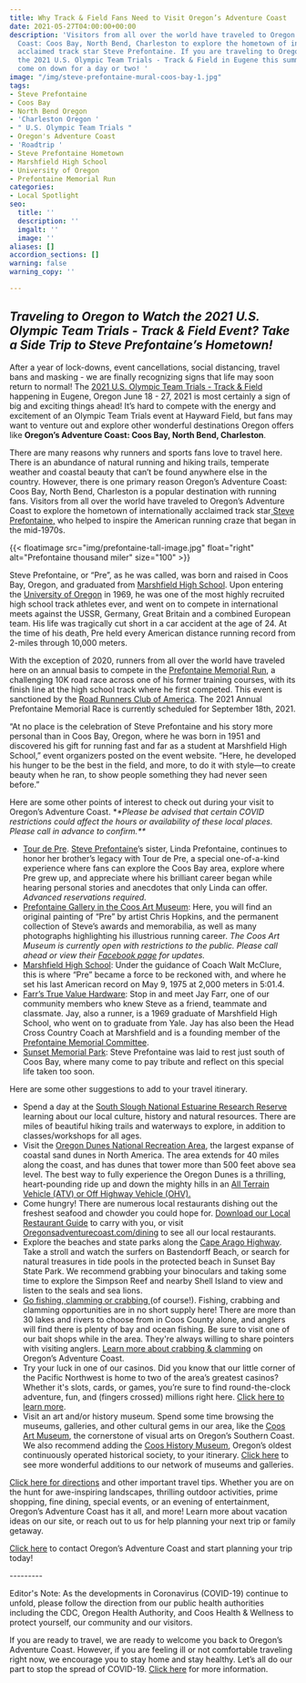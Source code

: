 ```yaml
---
title: Why Track & Field Fans Need to Visit Oregon’s Adventure Coast
date: 2021-05-27T04:00:00+00:00
description: 'Visitors from all over the world have traveled to Oregon’s Adventure
  Coast: Coos Bay, North Bend, Charleston to explore the hometown of internationally
  acclaimed track star Steve Prefontaine. If you are traveling to Oregon to attend
  the 2021 U.S. Olympic Team Trials - Track & Field in Eugene this summer, plan to
  come on down for a day or two! '
image: "/img/steve-prefontaine-mural-coos-bay-1.jpg"
tags:
- Steve Prefontaine
- Coos Bay
- North Bend Oregon
- 'Charleston Oregon '
- " U.S. Olympic Team Trials "
- Oregon's Adventure Coast
- 'Roadtrip '
- Steve Prefontaine Hometown
- Marshfield High School
- University of Oregon
- Prefontaine Memorial Run
categories:
- Local Spotlight
seo:
  title: ''
  description: ''
  imgalt: ''
  image: ''
aliases: []
accordion_sections: []
warning: false
warning_copy: ''

---
```

## _Traveling to Oregon to Watch the 2021 U.S. Olympic Team Trials - Track & Field Event? Take a Side Trip to Steve Prefontaine’s Hometown!_

After a year of lock-downs, event cancellations, social distancing, travel bans and masking - we are finally recognizing signs that life may soon return to normal! The [2021 U.S. Olympic Team Trials - Track & Field](https://www.usatf.org/events/2021/2020-u-s-olympic-team-trials-track-field) happening in Eugene, Oregon June 18 - 27, 2021 is most certainly a sign of big and exciting things ahead! It’s hard to compete with the energy and excitement of an Olympic Team Trials event at Hayward Field, but fans may want to venture out and explore other wonderful destinations Oregon offers like **Oregon’s Adventure Coast: Coos Bay, North Bend, Charleston**.

There are many reasons why runners and sports fans love to travel here. There is an abundance of natural running and hiking trails, temperate weather and coastal beauty that can’t be found anywhere else in the country. However, there is one primary reason Oregon’s Adventure Coast: Coos Bay, North Bend, Charleston is a popular destination with running fans. Visitors from all over the world have traveled to Oregon’s Adventure Coast to explore the hometown of internationally acclaimed track star[ Steve Prefontaine,](https://www.oregonsadventurecoast.com/steve-prefontaine-story/) who helped to inspire the American running craze that began in the mid-1970s.

{{< floatimage src="img/prefontaine-tall-image.jpg" float="right" alt="Prefontaine thousand miler" size="100" >}}

Steve Prefontaine, or “Pre”, as he was called, was born and raised in Coos Bay, Oregon, and graduated from [Marshfield High School](http://marshfield.cbd9.net/). Upon entering the [University of Oregon](http://www.goducks.com/ViewArticle.dbml?ATCLID=30594) in 1969, he was one of the most highly recruited high school track athletes ever, and went on to compete in international meets against the USSR, Germany, Great Britain and a combined European team. His life was tragically cut short in a car accident at the age of 24. At the time of his death, Pre held every American distance running record from 2-miles through 10,000 meters.

With the exception of 2020, runners from all over the world have traveled here on an annual basis to compete in the [Prefontaine Memorial Run](http://prefontainerun.com/run-info.php), a challenging 10K road race across one of his former training courses, with its finish line at the high school track where he first competed. This event is sanctioned by the [Road Runners Club of America](http://www.rrca.org/). The 2021 Annual Prefontaine Memorial Race is currently scheduled for September 18th, 2021.

“At no place is the celebration of Steve Prefontaine and his story more personal than in Coos Bay, Oregon, where he was born in 1951 and discovered his gift for running fast and far as a student at Marshfield High School,” event organizers posted on the event website. “Here, he developed his hunger to be the best in the field, and more, to do it with style—to create beauty when he ran, to show people something they had never seen before.”

Here are some other points of interest to check out during your visit to Oregon’s Adventure Coast. *_*Please be advised that certain COVID restrictions could affect the hours or availability of these local places. Please call in advance to confirm.**_

* [Tour de Pre](http://prefontaineproductions.com/). [Steve Prefontaine](https://www.oregonsadventurecoast.com/steve-prefontaine-story/)’s sister, Linda Prefontaine, continues to honor her brother’s legacy with Tour de Pre, a special one-of-a-kind experience where fans can explore the Coos Bay area, explore where Pre grew up, and appreciate where his brilliant career began while hearing personal stories and anecdotes that only Linda can offer. _Advanced reservations required._
* [Prefontaine Gallery in the Coos Art Museum](https://www.coosart.org/prefontaine-gallery/): Here, you will find an original painting of “Pre” by artist Chris Hopkins, and the permanent collection of Steve’s awards and memorabilia, as well as many photographs highlighting his illustrious running career. _The Coos Art Museum is currently open with restrictions to the public. Please call ahead or view their_ [_Facebook page_](https://www.facebook.com/coosartmuseum) _for updates._
* [Marshfield High School](http://marshfield.cbd9.net/): Under the guidance of Coach Walt McClure, this is where “Pre” became a force to be reckoned with, and where he set his last American record on May 9, 1975 at 2,000 meters in 5:01.4.
* [Farr’s True Value Hardware](http://www.hardwareking.com/): Stop in and meet Jay Farr, one of our community members who knew Steve as a friend, teammate and classmate. Jay, also a runner, is a 1969 graduate of Marshfield High School, who went on to graduate from Yale. Jay has also been the Head Cross Country Coach at Marshfield and is a founding member of the [Prefontaine Memorial Committee](https://www.prefontainerun.com/).
* [Sunset Memorial Park](http://www.imortuary.com/cemeteries/oregon/coos-bay/sunset-memorial-park-cemetery/): Steve Prefontaine was laid to rest just south of Coos Bay, where many come to pay tribute and reflect on this special life taken too soon.

Here are some other suggestions to add to your travel itinerary.

* Spend a day at the [South Slough National Estuarine Research Reserve](https://www.oregon.gov/dsl/SS/Pages/About.aspx) learning about our local culture, history and natural resources. There are miles of beautiful hiking trails and waterways to explore, in addition to classes/workshops for all ages.
* Visit the [Oregon Dunes National Recreation Area](https://www.stateparks.com/oregon_dunes.html), the largest expanse of coastal sand dunes in North America. The area extends for 40 miles along the coast, and has dunes that tower more than 500 feet above sea level. The best way to fully experience the Oregon Dunes is a thrilling, heart-pounding ride up and down the mighty hills in an [All Terrain Vehicle (ATV) or Off Highway Vehicle (OHV).](https://www.oregonsadventurecoast.com/atv-motorsports/)
* Come hungry! There are numerous local restaurants dishing out the freshest seafood and chowder you could hope for. [Download our Local Restaurant Guide](https://www.oregonsadventurecoast.com/img/Restaurants-BOOKLET-FINAL-041221.pdf) to carry with you, or visit [Oregonsadventurecoast.com/dining](https://oregonsadventurecoast.com/dining/) to see all our local restaurants.
* Explore the beaches and state parks along the [Cape Arago Highway](https://www.oregonsadventurecoast.com/img/cape-arago-loop-itinerary-2018.pdf). Take a stroll and watch the surfers on Bastendorff Beach, or search for natural treasures in tide pools in the protected beach in Sunset Bay State Park. We recommend grabbing your binoculars and taking some time to explore the Simpson Reef and nearby Shell Island to view and listen to the seals and sea lions.
* [Go fishing, clamming or crabbing ](https://www.oregonsadventurecoast.com/fishing/)(of course!). Fishing, crabbing and clamming opportunities are in no short supply here! There are more than 30 lakes and rivers to choose from in Coos County alone, and anglers will find there is plenty of bay and ocean fishing. Be sure to visit one of our bait shops while in the area. They're always willing to share pointers with visiting anglers. [Learn more about crabbing & clamming](https://oregonsadventurecoast.netlify.com/crabbing-clamming/) on Oregon’s Adventure Coast.
* Try your luck in one of our casinos. Did you know that our little corner of the Pacific Northwest is home to two of the area’s greatest casinos? Whether it's slots, cards, or games, you’re sure to find round-the-clock adventure, fun, and (fingers crossed) millions right here. [Click here to learn more](https://oregonsadventurecoast.netlify.com/blog/try-your-luck-on-oregon-s-adventure-coast/).
* Visit an art and/or history museum. Spend some time browsing the museums, galleries, and other cultural gems in our area, like the [Coos Art Museum](http://www.coosart.org/), the cornerstone of visual arts on Oregon’s Southern Coast. We also recommend adding the [Coos History Museum](https://cooshistory.org/), Oregon’s oldest continuously operated historical society, to your itinerary. [Click here](https://oregonsadventurecoast.com/art-history-culture/) to see more wonderful additions to our network of museums and galleries.

[Click here for directions](https://www.oregonsadventurecoast.com/travelers-info/) and other important travel tips. Whether you are on the hunt for awe-inspiring landscapes, thrilling outdoor activities, prime shopping, fine dining, special events, or an evening of entertainment, Oregon’s Adventure Coast has it all, and more! Learn more about vacation ideas on our site, or reach out to us for help planning your next trip or family getaway.

[Click here](https://www.oregonsadventurecoast.com/contact/) to contact Oregon’s Adventure Coast and start planning your trip today!

\---------

Editor's Note: As the developments in Coronavirus (COVID-19) continue to unfold, please follow the direction from our public health authorities including the CDC, Oregon Health Authority, and Coos Health & Wellness to protect yourself, our community and our visitors.

If you are ready to travel, we are ready to welcome you back to Oregon’s Adventure Coast. However, if you are feeling ill or not comfortable traveling right now, we encourage you to stay home and stay healthy. Let’s all do our part to stop the spread of COVID-19. [Click here](https://www.oregonsadventurecoast.com/covid-19/) for more information.